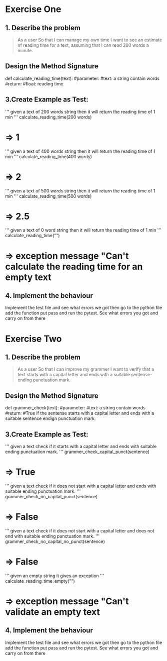 # Exercise One

## 1. Describe the problem

> As a user
> So that I can manage my own time
> I want to see an estimate of reading time for a text, assuming that I can read 200 words a minute.

## Design the Method Signature
def calculate_reading_time(text):
    #parameter:
        #text: a string contain words
    #return:
        #float: reading time
## 3.Create Example as Test:
'''
given a text of 200 words string then
it will return the reading time of 1 min
'''
calculate_reading_time(200 words)
# => 1
'''
given a text of 400 words string then
it will return the reading time of 1 min
'''
calculate_reading_time(400 words)
# => 2

'''
given a text of 500 words string then
it will return the reading time of 1 min
'''
calculate_reading_time(500 words)
# => 2.5

'''
given a text of 0 word string then
it will return the reading time of 1 min
'''
calculate_reading_time("")
# => exception message "Can't calculate the reading time for an empty text

## 4. Implement the behaviour
Implement the test file and see what errors we got then go to the python file add the function put pass and run the pytest. See what errors you got and carry on from there


# Exercise Two

## 1. Describe the problem

> As a user
> So that I can improve my grammer
> I want to verify that a text starts with a capital letter and ends with a suitable sentense-ending punctuation mark.

## Design the Method Signature
def grammer_check(text):
    #parameter:
        #text: a string contain words
    #return:
        #True if the sentense starts with a capital letter and ends with a suitable sentence endign punctuation mark. 
## 3.Create Example as Test:
'''
given a text check if it starts with a capital letter and ends with suitable ending punctuation mark.
'''
grammer_check_capital_punct(sentence)
# => True
'''
given a text check if it does not start with a capital letter and ends with suitable ending punctuation mark.
'''
grammer_check_no_capital_punct(sentence)
# => False

'''
given a text check if it does not start with a capital letter and does not end with suitable ending punctuation mark.
'''
grammer_check_no_capital_no_punct(sentence)
# => False

'''
given an empty string it gives an exception
'''
calculate_reading_time_empty("")
# => exception message "Can't validate an empty text

## 4. Implement the behaviour
Implement the test file and see what errors we got then go to the python file add the function put pass and run the pytest. See what errors you got and carry on from there




    
